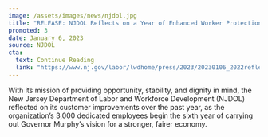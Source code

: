 ```yaml
---
image: /assets/images/news/njdol.jpg
title: "RELEASE: NJDOL Reflects on a Year of Enhanced Worker Protections, Improved Unemployment Application as Garden State Touts More Workers, Employers Than Ever Before"
promoted: 3
date: January 6, 2023
source: NJDOL
cta:
  text: Continue Reading
  link: "https://www.nj.gov/labor/lwdhome/press/2023/20230106_2022reflection.shtml"
---
```


With its mission of providing opportunity, stability, and dignity in mind, the New Jersey Department of Labor and Workforce Development (NJDOL) reflected on its customer improvements over the past year, as the organization’s 3,000 dedicated employees begin the sixth year of carrying out Governor Murphy’s vision for a stronger, fairer economy.
